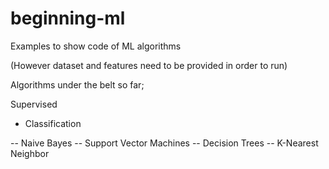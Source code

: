 # beginning-ml

Examples to show code of ML algorithms

(However dataset and features need to be provided in order to run)

Algorithms under the belt so far;

Supervised
- Classification

-- Naive Bayes
-- Support Vector Machines
-- Decision Trees
-- K-Nearest Neighbor
